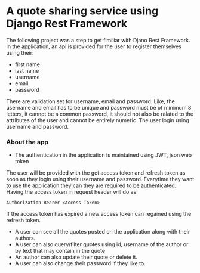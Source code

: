 # A quote sharing service using Django Rest Framework

The following project was a step to get fimiliar with Djano Rest Framework. In the application, an api is provided for the user to register themselves using their: 
- first name
- last name
- username
- email
- password

There are validation set for username, email and password. Like, the username and email has to be unique and password must be of minimum 8 letters, it cannot be a common password, it should not also be ralated to the attributes of the user and cannot be entirely numeric. The user login using username and password.  

### About the app

  - The authentication in the application is maintained using JWT, json web token

The user will be provided with the get access token and refresh token as soon as they login using their username and password. Everytime they want to use the application they can they are required to be authenticated. Having the access token in request header will do as:

```
Authorization Bearer <Access Token>
```
If the access token has expired a new access token can regained using the refresh token. 

- A user can see all the quotes posted on the application along with their authors.
- A user can also query/filter quotes using id, username of the author or by text that may contain in the quote
- An author can also update their quote or delete it.
- A user can also change their password if they like to. 
